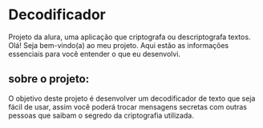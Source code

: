# Decodificador

Projeto da alura, uma aplicação que criptografa ou descriptografa textos.
Olá! Seja bem-vindo(a) ao meu projeto. Aqui estão as informações essenciais para você entender o que eu desenvolvi.

## sobre o projeto:

O objetivo deste projeto é desenvolver um decodificador de texto que seja fácil de usar, assim você poderá trocar mensagens secretas com outras pessoas que saibam o segredo da criptografia utilizada.